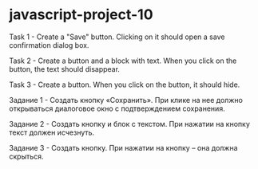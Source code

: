 # javascript-project-10

Task 1 - Create a "Save" button. Clicking on it should open a save confirmation dialog box.

Task 2 - Create a button and a block with text. When you click on the button, the text should disappear.

Task 3 - Create a button. When you click on the button, it should hide.

Задание 1 - Создать кнопку «Сохранить». При клике на нее должно открываться диалоговое окно с подтверждением сохранения.

Задание 2 - Создать кнопку и блок с текстом. При нажатии на кнопку текст должен исчезнуть.

Задание 3 - Создать кнопку. При нажатии на кнопку – она должна скрыться.